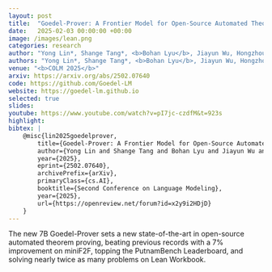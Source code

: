 ```yaml
---
layout: post
title:  "Goedel-Prover: A Frontier Model for Open-Source Automated Theorem Proving"
date:   2025-02-03 00:00:00 +00:00
image: /images/lean.png
categories: research
author: "Yong Lin*, Shange Tang*, <b>Bohan Lyu</b>, Jiayun Wu, Hongzhou Lin, Kaiyu Yang, Jia Li, Mengzhou Xia, Danqi Chen, Sanjeev Arora, Chi Jin"
authors: "Yong Lin*, Shange Tang*, <b>Bohan Lyu</b>, Jiayun Wu, Hongzhou Lin, Kaiyu Yang, Jia Li, Mengzhou Xia, Danqi Chen, Sanjeev Arora, Chi Jin"
venue: "<b>COLM 2025</b>"
arxiv: https://arxiv.org/abs/2502.07640
code: https://github.com/Goedel-LM
website: https://goedel-lm.github.io
selected: true
slides: 
youtube: https://www.youtube.com/watch?v=pI7jc-czdfM&t=923s
highlight:
bibtex: |
    @misc{lin2025goedelprover,
        title={Goedel-Prover: A Frontier Model for Open-Source Automated Theorem Proving},
        author={Yong Lin and Shange Tang and Bohan Lyu and Jiayun Wu and Hongzhou Lin and Kaiyu Yang and Jia Li and Mengzhou Xia and Danqi Chen and Sanjeev Arora and Chi Jin},
        year={2025},
        eprint={2502.07640},
        archivePrefix={arXiv},
        primaryClass={cs.AI},
        booktitle={Second Conference on Language Modeling},
        year={2025},
        url={https://openreview.net/forum?id=x2y9i2HDjD}
    }
---
```

The new 7B Goedel-Prover sets a new state-of-the-art in open-source automated theorem proving, beating previous records with a 7% improvement on miniF2F, topping the PutnamBench Leaderboard, and solving nearly twice as many problems on Lean Workbook.